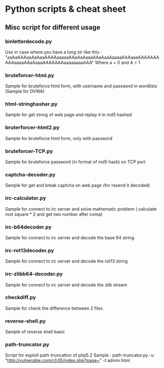 # Python scripts & cheat sheet

## Misc script for different usage


### binletterdecode.py

Use in case where you have a long str like this : "aaAaAAAaaAaAaaAAAAaaaaaAAaAaAaaaAAaAaaAaaaaAAAaaaAAAAAAAAAAaaaaAAaAaaaAAAAAAAaaaaaaaaAAA"
Where a = 0 and A = 1


### bruteforcer-html.py

Sample for bruteforce html form, with username and password in wordlists (Sample for DVWA)


### html-stringhasher.py

Sample for get string of web page and replay it in md5 hashed


### bruterforcer-html2.py

Sample for bruteforce html form, only with password


### bruteforcer-TCP.py

Sample for bruteforce password (in format of md5 hash) on TCP port


### captcha-decoder.py

Sample for get and break captcha on web page (for resend it decoded)


### irc-calculator.py

Sample for connect to irc server and solve mathematic problem ( calculate root square * 2 and get two number after coma)


### irc-b64decoder.py

Sample for connect to irc server and decode the base 64 string


### irc-rot13decoder.py

Sample for connect to irc server and decode the rot13 string


### irc-zlibb64-decoder.py

Sample for connect to irc server and decode the zlib stream


### checkdiff.py

Sample for check the difference between 2 files

### reverse-shell.py

Sample of reverse shell basic

### path-truncator.py

Script for exploit path-truncation of php5.2
Sample : path-truncator.py -u "http://vulnerable.com/ch35/index.php?page=" -t admin.html

